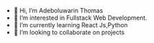 - 👋 Hi, I’m Adeboluwarin Thomas
- 👀 I’m interested in Fullstack Web Development.
- 🌱 I’m currently learning React Js,Python
- 💞️ I’m looking to collaborate on projects

<!---
adeboluuu/adeboluuu is a ✨ special ✨ repository because its `README.md` (this file) appears on your GitHub profile.
You can click the Preview link to take a look at your changes.
--->
